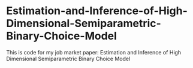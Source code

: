 # Estimation-and-Inference-of-High-Dimensional-Semiparametric-Binary-Choice-Model
This is code for my job market paper: Estimation and Inference of High Dimensional Semiparametric Binary Choice Model
